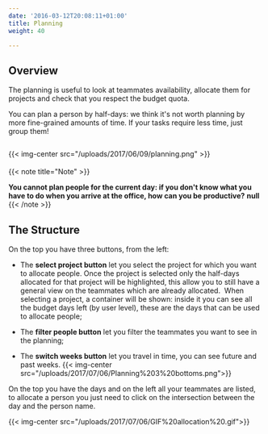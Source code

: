 ```yaml
---
date: '2016-03-12T20:08:11+01:00'
title: Planning
weight: 40

---
```

## Overview

The planning is useful to look at teammates availability, allocate them for projects and check that you respect the budget quota.

You can plan a person by half-days: we think it's not worth planning by more fine-grained amounts of time. If your tasks require less time, just group them!

{{< img-center src="/uploads/2017/06/09/planning.png" >}}<span style="color: rgb(40, 40, 40); font-size: 2.1em; word-spacing: 0.5px;"><br></span>

{{< note title="Note" >}}

**You cannot plan people for the current day: if you don't know what you have to do when you arrive at the office, how can you be productive?**
**null**
{{< /note >}}

## The Structure

On the top you have three buttons, from the left:

* The **select project button** let you select the project for which you want to allocate people. Once the project is selected only the half-days allocated for that project will be highlighted, this allow you to still have a general view on the teammates which are already allocated.  When selecting a project, a container will be shown: inside it you can see all the budget days left (by user level), these are the days that can be used to allocate people;

* The **filter people button** let you filter the teammates you want to see in the planning;

* The **switch weeks button** let you travel in time, you can see future and past weeks. 
{{< img-center src="/uploads/2017/07/06/Planning%203%20bottoms.png">}}


On the top you have the days and on the left all your teammates are listed, to allocate a person you just need to click on the intersection between the day and the person name.

{{< img-center src="/uploads/2017/07/06/GIF%20allocation%20.gif">}}

